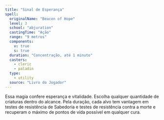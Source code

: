```yaml
---
title: "Sinal de Esperança"
spell:
  originalName: "Beacon of Hope"
  level: 3
  school: "abjuration"
  castingTime: "Ação"
  range: "9 metros"
  components:
    v: true
    s: true
  duration: "Concentração, até 1 minuto"
  casters:
    - cleric
    - paladin
  type:
    - utility
  source: "Livro do Jogador"
---
```


Essa magia confere esperança e vitalidade. Escolha qualquer quantidade de criaturas dentro do alcance. Pela duração, cada alvo tem vantagem em testes de resistência de Sabedoria e testes de resistência contra a morte e recuperam o máximo de pontos de vida possível em qualquer cura.
